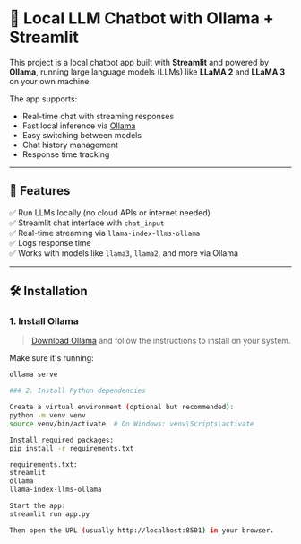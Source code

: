 # 🤖 Local LLM Chatbot with Ollama + Streamlit

This project is a local chatbot app built with **Streamlit** and powered by **Ollama**, running large language models (LLMs) like **LLaMA 2** and **LLaMA 3** on your own machine.

The app supports:
- Real-time chat with streaming responses
- Fast local inference via [Ollama](https://ollama.com/)
- Easy switching between models
- Chat history management
- Response time tracking

---

## 🚀 Features

✅ Run LLMs locally (no cloud APIs or internet needed)  
✅ Streamlit chat interface with `chat_input`  
✅ Real-time streaming via `llama-index-llms-ollama`  
✅ Logs response time  
✅ Works with models like `llama3`, `llama2`, and more via Ollama

---

## 🛠 Installation

### 1. Install Ollama

> [Download Ollama](https://ollama.com/download) and follow the instructions to install on your system.

Make sure it's running:

```bash
ollama serve

### 2. Install Python dependencies

Create a virtual environment (optional but recommended):
python -m venv venv
source venv/bin/activate  # On Windows: venv\Scripts\activate

Install required packages:
pip install -r requirements.txt

requirements.txt:
streamlit
ollama
llama-index-llms-ollama

Start the app:
streamlit run app.py

Then open the URL (usually http://localhost:8501) in your browser.

